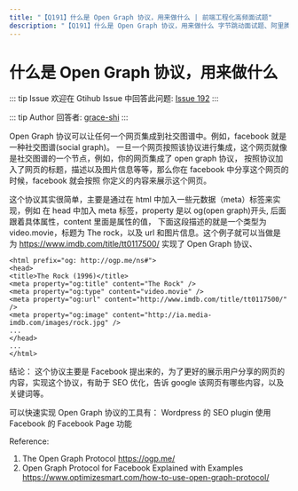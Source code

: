 ```yaml
---
title: "【Q191】什么是 Open Graph 协议，用来做什么 | 前端工程化高频面试题"
description: "【Q191】什么是 Open Graph 协议，用来做什么 字节跳动面试题、阿里腾讯面试题、美团小米面试题。"
---
```


# 什么是 Open Graph 协议，用来做什么

::: tip Issue
欢迎在 Gtihub Issue 中回答此问题: [Issue 192](https://github.com/shfshanyue/Daily-Question/issues/192)
:::

::: tip Author
回答者: [grace-shi](https://github.com/grace-shi)
:::

Open Graph 协议可以让任何一个网页集成到社交图谱中。例如，facebook 就是一种社交图谱(social graph)。
一旦一个网页按照该协议进行集成，这个网页就像是社交图谱的一个节点，例如，你的网页集成了 open graph 协议，
按照协议加入了网页的标题，描述以及图片信息等等，那么你在 facebook 中分享这个网页的时候，facebook 就会按照
你定义的内容来展示这个网页。

这个协议其实很简单，主要是通过在 html 中加入一些元数据（meta）标签来实现，例如
在 head 中加入 meta 标签，property 是以 og(open graph)开头, 后面跟着具体属性，content 里面是属性的值，
下面这段描述的就是一个类型为 video.movie，标题为 The rock，以及 url 和图片信息。这个例子就可以当做是
为 https://www.imdb.com/title/tt0117500/ 实现了 Open Graph 协议、

```
<html prefix="og: http://ogp.me/ns#">
<head>
<title>The Rock (1996)</title>
<meta property="og:title" content="The Rock" />
<meta property="og:type" content="video.movie" />
<meta property="og:url" content="http://www.imdb.com/title/tt0117500/" />
<meta property="og:image" content="http://ia.media-imdb.com/images/rock.jpg" />
...
</head>
...
</html>
```

结论：
这个协议主要是 Facebook 提出来的，为了更好的展示用户分享的网页的内容，实现这个协议，有助于 SEO 优化，告诉 google 该网页有哪些内容，以及关键词等。

可以快速实现 Open Graph 协议的工具有：
Wordpress 的 SEO plugin
使用 Facebook 的 Facebook Page 功能

Reference:

1. The Open Graph Protocol https://ogp.me/
2. Open Graph Protocol for Facebook Explained with Examples https://www.optimizesmart.com/how-to-use-open-graph-protocol/
